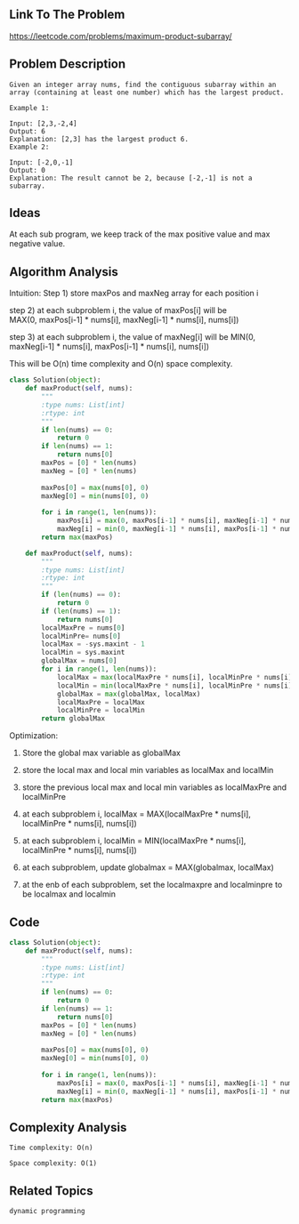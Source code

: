 ## Link To The Problem 
https://leetcode.com/problems/maximum-product-subarray/

## Problem Description

```
Given an integer array nums, find the contiguous subarray within an array (containing at least one number) which has the largest product.

Example 1:

Input: [2,3,-2,4]
Output: 6
Explanation: [2,3] has the largest product 6.
Example 2:

Input: [-2,0,-1]
Output: 0
Explanation: The result cannot be 2, because [-2,-1] is not a subarray.

```

## Ideas

At each sub program, we keep track of the max positive value and max negative value.

## Algorithm Analysis
Intuition: 
Step 1) store maxPos and maxNeg array for each position i

step 2) at each subproblem i, the value of maxPos[i] will be  
MAX(0, maxPos[i-1] * nums[i], maxNeg[i-1] * nums[i], nums[i])

step 3) at each subproblem i, the value of maxNeg[i] will be 
MIN(0, maxNeg[i-1] * nums[i], maxPos[i-1] * nums[i], nums[i])

This will be O(n) time complexity and O(n) space complexity.
```py
class Solution(object):
    def maxProduct(self, nums):
        """
        :type nums: List[int]
        :rtype: int
        """
        if len(nums) == 0:
            return 0
        if len(nums) == 1:
            return nums[0]
        maxPos = [0] * len(nums)
        maxNeg = [0] * len(nums)
        
        maxPos[0] = max(nums[0], 0)
        maxNeg[0] = min(nums[0], 0)
        
        for i in range(1, len(nums)):
            maxPos[i] = max(0, maxPos[i-1] * nums[i], maxNeg[i-1] * nums[i], nums[i])
            maxNeg[i] = min(0, maxNeg[i-1] * nums[i], maxPos[i-1] * nums[i], nums[i])
        return max(maxPos)
```
```py
    def maxProduct(self, nums):
        """
        :type nums: List[int]
        :rtype: int
        """
        if (len(nums) == 0):
            return 0
        if (len(nums) == 1):
            return nums[0]
        localMaxPre = nums[0]
        localMinPre= nums[0]
        localMax = -sys.maxint - 1
        localMin = sys.maxint
        globalMax = nums[0]
        for i in range(1, len(nums)):
            localMax = max(localMaxPre * nums[i], localMinPre * nums[i], nums[i])
            localMin = min(localMaxPre * nums[i], localMinPre * nums[i], nums[i])
            globalMax = max(globalMax, localMax)
            localMaxPre = localMax
            localMinPre = localMin
        return globalMax
```
Optimization:
1) Store the global max variable as globalMax
2) store the local max and local min variables as localMax and localMin
3) store the previous local max and local min variables as localMaxPre and localMinPre

4) at each subproblem i, localMax = MAX(localMaxPre * nums[i], localMinPre * nums[i], nums[i])
5) at each subproblem i, localMin = MIN(localMaxPre * nums[i], localMinPre * nums[i], nums[i])
6) at each subproblem, update globalmax = MAX(globalmax, localMax)
7) at the enb of each subproblem, set the localmaxpre and localminpre to be localmax and localmin
## Code

```py
class Solution(object):
    def maxProduct(self, nums):
        """
        :type nums: List[int]
        :rtype: int
        """
        if len(nums) == 0:
            return 0
        if len(nums) == 1:
            return nums[0]
        maxPos = [0] * len(nums)
        maxNeg = [0] * len(nums)
        
        maxPos[0] = max(nums[0], 0)
        maxNeg[0] = min(nums[0], 0)
        
        for i in range(1, len(nums)):
            maxPos[i] = max(0, maxPos[i-1] * nums[i], maxNeg[i-1] * nums[i], nums[i])
            maxNeg[i] = min(0, maxNeg[i-1] * nums[i], maxPos[i-1] * nums[i], nums[i])
        return max(maxPos)
```

## Complexity Analysis
```
Time complexity: O(n)

Space complexity: O(1)
```
## Related Topics
```dynamic programming```




